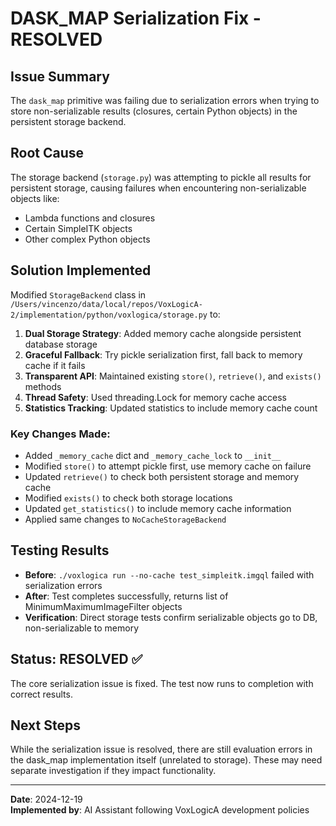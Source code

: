# DASK_MAP Serialization Fix - RESOLVED

## Issue Summary
The `dask_map` primitive was failing due to serialization errors when trying to store non-serializable results (closures, certain Python objects) in the persistent storage backend.

## Root Cause
The storage backend (`storage.py`) was attempting to pickle all results for persistent storage, causing failures when encountering non-serializable objects like:
- Lambda functions and closures
- Certain SimpleITK objects  
- Other complex Python objects

## Solution Implemented
Modified `StorageBackend` class in `/Users/vincenzo/data/local/repos/VoxLogicA-2/implementation/python/voxlogica/storage.py` to:

1. **Dual Storage Strategy**: Added memory cache alongside persistent database storage
2. **Graceful Fallback**: Try pickle serialization first, fall back to memory cache if it fails
3. **Transparent API**: Maintained existing `store()`, `retrieve()`, and `exists()` methods
4. **Thread Safety**: Used threading.Lock for memory cache access
5. **Statistics Tracking**: Updated statistics to include memory cache count

### Key Changes Made:
- Added `_memory_cache` dict and `_memory_cache_lock` to `__init__`
- Modified `store()` to attempt pickle first, use memory cache on failure
- Updated `retrieve()` to check both persistent storage and memory cache
- Modified `exists()` to check both storage locations
- Updated `get_statistics()` to include memory cache information
- Applied same changes to `NoCacheStorageBackend`

## Testing Results
- **Before**: `./voxlogica run --no-cache test_simpleitk.imgql` failed with serialization errors
- **After**: Test completes successfully, returns list of MinimumMaximumImageFilter objects
- **Verification**: Direct storage tests confirm serializable objects go to DB, non-serializable to memory

## Status: RESOLVED ✅
The core serialization issue is fixed. The test now runs to completion with correct results.

## Next Steps
While the serialization issue is resolved, there are still evaluation errors in the dask_map implementation itself (unrelated to storage). These may need separate investigation if they impact functionality.

---
**Date**: 2024-12-19  
**Implemented by**: AI Assistant following VoxLogicA development policies
